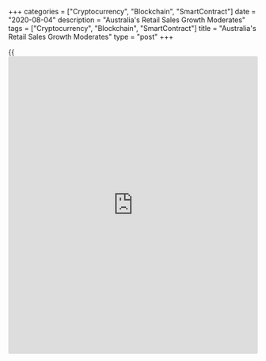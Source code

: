 +++
categories = ["Cryptocurrency", "Blockchain", "SmartContract"]
date = "2020-08-04"
description = "Australia's Retail Sales Growth Moderates"
tags = ["Cryptocurrency", "Blockchain", "SmartContract"]
title = "Australia's Retail Sales Growth Moderates"
type = "post"
+++

{{<iframe id="large-banner" src="https://www.bounty.group/#slide=4.0" width="100%" height="600" scrolling="no" style="border: 0px solid rgb(216, 221, 230); border-radius: 3px;">}}

Australia's retail sales grew at a moderate pace in June, revised data
published by the Australian Bureau of Statistics showed Tuesday.

Retail turnover advanced 2.7 percent on a monthly basis in June,
following a 16.9 percent increase in May. The rate was faster than the
2.4 percent increase estimated previously.

The June month saw the continued recovery of industries impacted by
trading restrictions in April and early May," Ben James, Director of
Quarterly Economy Wide Surveys, said.

There were large month-on-month rise of 27.9 percent in cafes,
restaurants and takeaway food services and 20.5 percent increase in
clothing, footwear and personal accessory retailing.

In the June quarter, retail sales volume dropped 3.4 percent, reversing
a 0.7 percent rise in the March quarter.

Despite monthly rises in May and June, the June quarter saw the largest
fall in seasonally adjusted retail volumes since the introduction of the
GST in the September quarter 2000, said James.

Another report from the statistical office showed that the trade surplus
rose to A$8.2 billion in June from A$7.34 billion in May.

Exports climbed 3 percent from the previous month and imports gained 1
percent in June.

In the second quarter, the trade surplus increased to A$23.40 billion
from A$19.23 billion in the three months to March.

For comments and feedback [contact](https://www.playgroundfx.com/contact/): editorial@rtt[news](https://www.letsplayfx.com/blog/forex-news-website/).com

[Economic News][1]

 **What parts of the world are seeing the best (and worst) economic
performances lately? Click[here][2] to check out our [Econ Scorecard][2]
and find out! See up-to-the-moment [ranking](https://www.playgroundfx.com/blog/crypto-exchange-ranking/)s for the best and worst
performers in [GDP][3], [unemployment rate][4], [inflation][5] and much
more.**

   1. www.rtt[news](https://www.letsplayfx.com/blog/forex-news-website/).com/Content/EconomicNews.aspx
   2. www.rtt[news](https://www.letsplayfx.com/blog/forex-news-website/).com/economic-scorecard/world-rank/PPI/highest-performance.aspx
   3. www.rtt[news](https://www.letsplayfx.com/blog/forex-news-website/).com/economic-scorecard/world-rank/GDP/highest-performance.aspx
   4. www.rtt[news](https://www.letsplayfx.com/blog/forex-news-website/).com/economic-scorecard/world-rank/unemployment-rate/lowest-performance.aspx
   5. www.rtt[news](https://www.letsplayfx.com/blog/forex-news-website/).com/economic-scorecard/world-rank/CPI/highest-performance.aspx